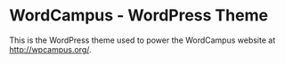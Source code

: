 # WordCampus - WordPress Theme

This is the WordPress theme used to power the WordCampus website at http://wpcampus.org/.
